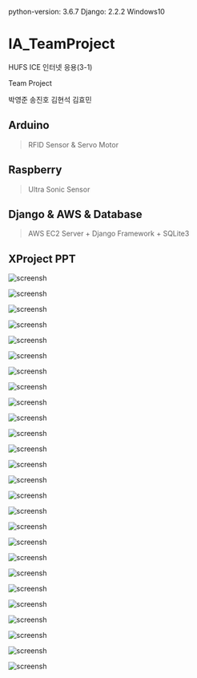python-version: 3.6.7
Django: 2.2.2
Windows10


# IA_TeamProject

HUFS ICE 인터넷 응용(3-1)

Team Project

박영준 송진호 김현석 김효민

## Arduino
> RFID Sensor & Servo Motor

## Raspberry
> Ultra Sonic Sensor

## Django & AWS & Database
> AWS EC2 Server + Django Framework + SQLite3


## XProject PPT

![screensh](./img/K-041.png)

![screensh](./img/K-042.png)

![screensh](./img/K-043.png)

![screensh](./img/K-044.png)

![screensh](./img/K-045.png)

![screensh](./img/K-046.png)

![screensh](./img/K-047.png)

![screensh](./img/K-048.png)

![screensh](./img/K-049.png)

![screensh](./img/K-050.png)

![screensh](./img/K-051.png)

![screensh](./img/K-052.png)

![screensh](./img/K-053.png)

![screensh](./img/K-054.png)

![screensh](./img/K-055.png)

![screensh](./img/K-056.png)

![screensh](./img/K-057.png)

![screensh](./img/K-058.png)

![screensh](./img/K-059.png)

![screensh](./img/K-060.png)

![screensh](./img/K-061.png)

![screensh](./img/K-062.png)

![screensh](./img/K-063.png)

![screensh](./img/K-064.png)

![screensh](./img/K-065.png)

![screensh](./img/K-066.png)






